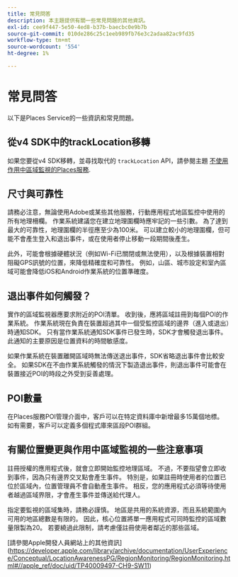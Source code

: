 ```yaml
---
title: 常見問答
description: 本主題提供有關一些常見問題的其他資訊。
exl-id: cee9f447-5e50-4ed8-b37b-baecbc0e9b7b
source-git-commit: 010de286c25c1eeb989fb76e3c2adaa82ac9fd35
workflow-type: tm+mt
source-wordcount: '554'
ht-degree: 1%

---
```


# 常見問答

以下是Places Service的一些資訊和常見問題。

## 從v4 SDK中的trackLocation移轉

如果您要從v4 SDK移轉，並尋找取代的 `trackLocation` API，請參閱主題 [不使用作用中區域監視的Places服務](use-places-without-active-monitoring.md).

## 尺寸與可靠性

請務必注意，無論使用Adobe或某些其他服務，行動應用程式地區監控中使用的所有地理柵欄。 作業系統建議您在建立地理圍欄時應牢記的一些引數。 為了達到最大的可靠性，地理圍欄的半徑應至少為100米。 可以建立較小的地理圍欄，但可能不會產生登入和退出事件，或在使用者停止移動一段期間後產生。

此外，可能會根據硬體狀況（例如Wi-Fi已關閉或無法使用），以及根據裝置相對阻礙GPS訊號的位置，來降低精確度和可靠性。 例如，山區、城市設定和室內區域可能會降低iOS和Android作業系統的位置準確度。

## 退出事件如何觸發？

實作的區域監視器應要求附近的POI清單。 收到後，應將區域註冊到每個POI的作業系統。 作業系統現在負責在裝置超過其中一個受監控區域的邊界（進入或退出）時通知SDK。 只有當作業系統通知SDK事件已發生時，SDK才會觸發退出事件。 此通知的主要原因是位置資料的時間敏感度。

如果作業系統在裝置離開區域時無法傳送退出事件，SDK省略退出事件會比較安全。 如果SDK在不由作業系統觸發的情況下製造退出事件，則退出事件可能會在裝置接近POI的時段之外受到妥善處理。

## POI數量

在Places服務POI管理介面中，客戶可以在特定資料庫中新增最多15萬個地標。 如有需要，客戶可以定義多個程式庫來區段POI群組。

## 有關位置變更與作用中區域監視的一些注意事項

註冊授權的應用程式後，就會立即開始監控地理區域。 不過，不要指望會立即收到事件，因為只有邊界交叉點會產生事件。 特別是，如果註冊時使用者的位置已位於區域內，位置管理員不會自動產生事件。 相反，您的應用程式必須等待使用者越過區域界限，才會產生事件並傳送給代理人。

指定要監視的區域集時，請務必謹慎。 地區是共用的系統資源，而且系統範圍內可用的地區總數是有限的。 因此，核心位置將單一應用程式可同時監控的區域數量限製為20。 若要繞過此限制，請考慮僅註冊使用者鄰近的那些區域。

[請參閱Apple開發人員網站上的其他資訊] (https://developer.apple.com/library/archive/documentation/UserExperience/Conceptual/LocationAwarenessPG/RegionMonitoring/RegionMonitoring.html#//apple_ref/doc/uid/TP40009497-CH9-SW11)
